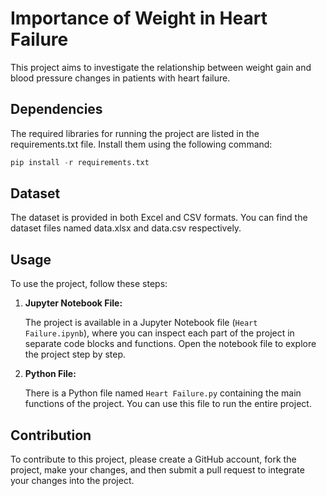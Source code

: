 # Importance of Weight in Heart Failure
This project aims to investigate the relationship between weight gain and blood pressure changes in patients with heart failure.

Dependencies
--------------------------------------------------
The required libraries for running the project are listed in the requirements.txt file. Install them using the following command:
```python
pip install -r requirements.txt
```
Dataset
--------------------------------------------------
The dataset is provided in both Excel and CSV formats. You can find the dataset files named data.xlsx and data.csv respectively.

Usage
--------------------------------------------------
To use the project, follow these steps:

1. **Jupyter Notebook File:**

   The project is available in a Jupyter Notebook file (`Heart Failure.ipynb`), where you can inspect each part of the project in separate code blocks and functions. Open the notebook file to explore the project step by step.

2. **Python File:**

   There is a Python file named `Heart Failure.py` containing the main functions of the project. You can use this file to run the entire project.

Contribution
--------------------------------------------------
To contribute to this project, please create a GitHub account, fork the project, make your changes, and then submit a pull request to integrate your changes into the project.
